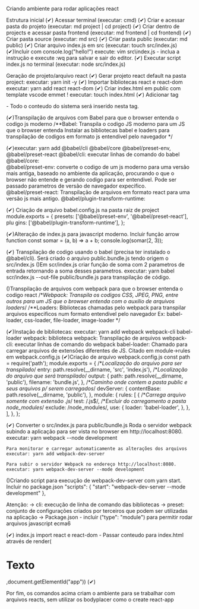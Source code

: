 Criando ambiente para rodar aplicações react

Estrutura inicial
  (✔) Acessar terminal (executar: cmd)
  (✔) Criar e acessar pasta do projeto (executar: md project | cd project)
  (✔) Criar dentro de projects e acessar pasta frontend (executar: md frontend | cd frontend)
  (✔) Criar pasta source (executar: md src)
  (✔) Criar pasta public (executar: md public)
  (✔) Criar arquivo index.js em src (executar: touch src/index.js)
    (✔)Incluir com console.log("hello!")
      execute: vim src\index.js - inclua a instrução e execute :wq para salvar e sair do editor.
  (✔) Executar script index.js no terminal (executar: node src/index.js)
  
Geração de projeto/arquivo react
(✔) Gerar projeto react default na pasta project: 
    executar: yarn init -y
(✔) Importar bibliotecas react e react-dom 
    executar: yarn add react react-dom
(✔) Criar index.html em public com template vscode emmet ! 
    executar: touch index.html
  (✔) Adicionar tag <div id="app"></div> - Todo o conteudo do sistema será inserido nesta tag.

(✔)Transpilação de arquivos com Babel para que o browser entenda o codigo js moderno
   /**Babel: Transpila o codigo JS moderno para um JS que o browser entenda
   	Instalar as bibliotecas babel e loaders para transpilação de codigos em formato js entendivel pelo navegador
 	*/

  (✔)executar: yarn add @babel/cli @babel/core @babel/preset-env, @babel/preset-react 
  @babel/cli: executar linhas de comando do babel
  @babel/core:  
  @babel/preset-env: converte o codigo de um js moderno para uma versão mais antiga, baseado no ambiente da aplicação, procurando o que o browser não entende e gerando codigo para ser entendivel. Pode ser passado parametros de versão de navegador expecifico.  
  @babel/preset-react: Transpilação de arquivos em formato react para uma versão js mais antigo. 
  @babel/plugin-transform-runtime: 

  (✔) Criação de arquivo babel.config.js na pasta raiz de project
    module.exports = {
      presets: ['@babel/preset-env', '@babel/preset-react'],
      plu gins: ['@babel/plugin-transform-runtime'],
    };    

  (✔)Alteração de index.js para javascript moderno. Incluir função arrow function
  	 const somar = (a, b) => a + b;
	   console.log(somar(2, 3));

  (✔) Transpilação de codigo usando o babel (precisa ter instalado o @babel/cli). Será criado o arquivo public.bundle.js tendo origem o src/index.js
      ()Em scr/index.js criar função de soma com 2 parametros de entrada retornando a soma desses parametros.
      executar: yarn babel scr/index.js --out-file public/bundle.js para transpilação de código.

()Transpilação de arquivos com webpack para que o browser entenda o codigo react
/**Webpack: Transpila os codigos CSS, JPEG, PNG, entre outros para um JS que o browser entenda com o auxilio de arquivos loaders*/
/**Loaders: Bibliotecas chamadas pelo webpack para transpilar arquivos especificos num formato entendivel pelo navegador
    Ex: babel-loader, css-loader, file-loader, image-loader
*/

  (✔)Instação de bibliotecas:
    executar: yarn add webpack webpack-cli babel-loader
    webpack: biblioteca webpack: Transpilação de arquivos 
    webpack-cli: executar linhas de comando do webpack
    babel-loader: Chamado para carregar arquivos de extensões diferentes de JS. Citado em module->rules em webpack.config.js
  (✔)Criação de arquivo webpack.config.js
    const path = require('path');
    module.exports = {
      /**Localização do arquivo para ser transpilado*/
      entry: path.resolve(__dirname, 'src', 'index.js'),
      /**Localização do arquivo que será transpilado*/
      output: {
        path: path.resolve(__dirname, 'public'),
        filename: 'bundle.js',
      },
      /**Caminho onde contem a pasta public e seus arquivos  p/ serem carregados*/
      devServer: {
        contentBase: path.resolve(__dirname, 'public'),
      },
      module: {
        rules: [
          {
            /**Carrega arquivo somente com extensão .js*/
            test: /\.js$/,
            /**Excluir do carregamento a pasta node_modules*/
            exclude: /node_modules/,
            use: {
              loader: 'babel-loader',
            },
          },
        ],
      },
    };

  (✔) Converter o src/index.js para public/bundle.js
    Roda o servidor webpack subindo a aplicação para ser vista no browser em http://localhost:8080.
    executar: yarn webpack --node development

    Para monitorar e carregar automaticamente as alterações dos arquivos
    executar: yarn add webpack-dev-server

    Para subir o servidor Webpack no endereço http://localhost:8080.
    executar: yarn webpack-dev-server --mode development

  ()Criando script para execução de webpack-dev-server com yarn start. Incluir no package.json
    "scripts": {
    "start": "webpack-dev-server --mode development"
  },

Atenção:
-> cli: execução de linha de comando das bibliotecas
-> preset: conjunto de configurações criados por terceiros que podem ser utilizadas na aplicação
-> Package.json - incluir ("type": "module") para permitir rodar arquivos javascript ecma6

(✔) index.js import react e react-dom - 
    Passar conteudo para index.html através de render(<h1>Texto</h1>,document.getElementId("app"))
(✔) 

Por fim, os comandos acima criam o ambiente para se trabalhar com arquivos reacts, sem utilizar os bodyplacer como  o create react-app




